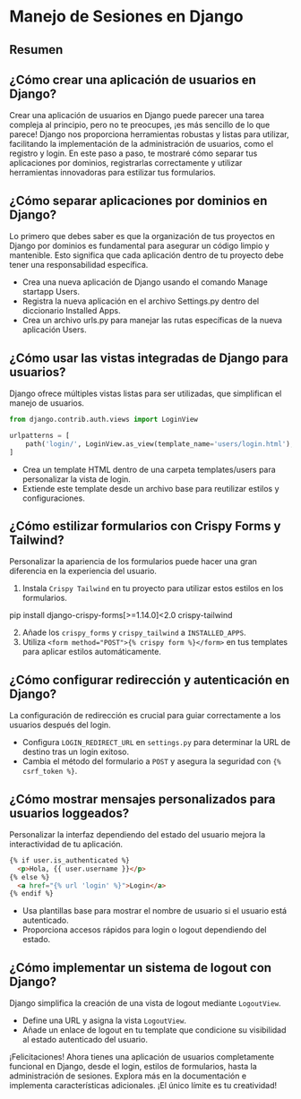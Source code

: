# Manejo de Sesiones en Django

## Resumen

## ¿Cómo crear una aplicación de usuarios en Django?

Crear una aplicación de usuarios en Django puede parecer una tarea compleja al principio, pero no te preocupes, ¡es más sencillo de lo que parece! Django nos proporciona herramientas robustas y listas para utilizar, facilitando la implementación de la administración de usuarios, como el registro y login. En este paso a paso, te mostraré cómo separar tus aplicaciones por dominios, registrarlas correctamente y utilizar herramientas innovadoras para estilizar tus formularios.

## ¿Cómo separar aplicaciones por dominios en Django?

Lo primero que debes saber es que la organización de tus proyectos en Django por dominios es fundamental para asegurar un código limpio y mantenible. Esto significa que cada aplicación dentro de tu proyecto debe tener una responsabilidad específica.

* Crea una nueva aplicación de Django usando el comando Manage startapp Users.
* Registra la nueva aplicación en el archivo Settings.py dentro del diccionario Installed Apps.
* Crea un archivo urls.py para manejar las rutas específicas de la nueva aplicación Users.

## ¿Cómo usar las vistas integradas de Django para usuarios?

Django ofrece múltiples vistas listas para ser utilizadas, que simplifican el manejo de usuarios.

```Python
from django.contrib.auth.views import LoginView

urlpatterns = [
    path('login/', LoginView.as_view(template_name='users/login.html'), name='login'),
]
```

* Crea un template HTML dentro de una carpeta templates/users para personalizar la vista de login.
* Extiende este template desde un archivo base para reutilizar estilos y configuraciones.

## ¿Cómo estilizar formularios con Crispy Forms y Tailwind?

Personalizar la apariencia de los formularios puede hacer una gran diferencia en la experiencia del usuario.

1. Instala `Crispy Tailwind` en tu proyecto para utilizar estos estilos en los formularios.

pip install django-crispy-forms[>=1.14.0]<2.0 crispy-tailwind

2. Añade los `crispy_forms` y `crispy_tailwind` a `INSTALLED_APPS`.
3. Utiliza `<form method="POST">{% crispy form %}</form>` en tus templates para aplicar estilos automáticamente.

## ¿Cómo configurar redirección y autenticación en Django?

La configuración de redirección es crucial para guiar correctamente a los usuarios después del login.

* Configura `LOGIN_REDIRECT_URL` en `settings.py` para determinar la URL de destino tras un login exitoso.
* Cambia el método del formulario a `POST` y asegura la seguridad con `{% csrf_token %}`.

## ¿Cómo mostrar mensajes personalizados para usuarios loggeados?

Personalizar la interfaz dependiendo del estado del usuario mejora la interactividad de tu aplicación.

```HTML
{% if user.is_authenticated %}
  <p>Hola, {{ user.username }}</p>
{% else %}
  <a href="{% url 'login' %}">Login</a>
{% endif %}
```

* Usa plantillas base para mostrar el nombre de usuario si el usuario está autenticado.
* Proporciona accesos rápidos para login o logout dependiendo del estado.

## ¿Cómo implementar un sistema de logout con Django?

Django simplifica la creación de una vista de logout mediante `LogoutView`.

* Define una URL y asigna la vista `LogoutView`.
* Añade un enlace de logout en tu template que condicione su visibilidad al estado autenticado del usuario.

¡Felicitaciones! Ahora tienes una aplicación de usuarios completamente funcional en Django, desde el login, estilos de formularios, hasta la administración de sesiones. Explora más en la documentación e implementa características adicionales. ¡El único límite es tu creatividad!